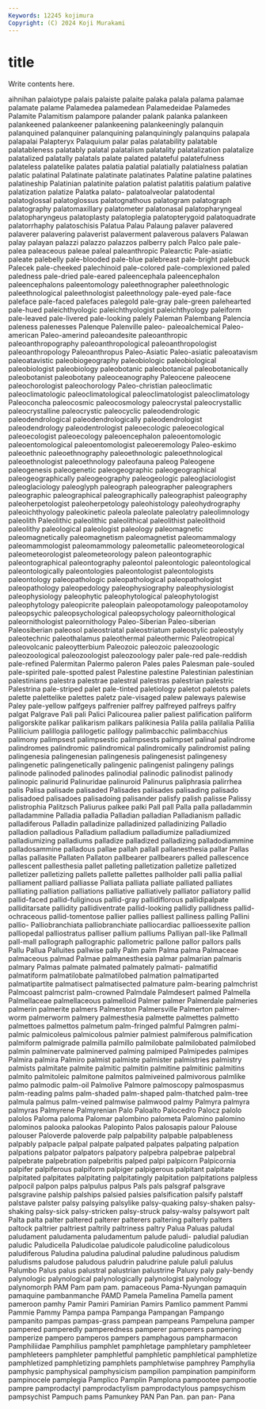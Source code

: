 ```yaml
---
Keywords: 12245 kojimura
Copyright: (C) 2024 Koji Murakami
---
```


# title

Write contents here.



aihnihan palaiotype palais
palaiste palaite palaka palala palama palamae palamate palame Palamedea palamedean
Palamedeidae Palamedes Palamite Palamitism palampore palander palank palanka palankeen palankeened
palankeener palankeening palankeeningly palanquin palanquined palanquiner palanquining palanquiningly palanquins palapala
palapalai Palapteryx Palaquium palar palas palatability palatable palatableness palatably palatal
palatalism palatality palatalization palatalize palatalized palatally palatals palate palated palateful
palatefulness palateless palatelike palates palatia palatial palatially palatialness palatian palatic
palatinal Palatinate palatinate palatinates Palatine palatine palatines palatineship Palatinian palatinite
palation palatist palatitis palatium palative palatization palatize Palatka palato- palatoalveolar
palatodental palatoglossal palatoglossus palatognathous palatogram palatograph palatography palatomaxillary palatometer palatonasal
palatopharyngeal palatopharyngeus palatoplasty palatoplegia palatopterygoid palatoquadrate palatorrhaphy palatoschisis Palatua Palau
Palaung palaver palavered palaverer palavering palaverist palaverment palaverous palavers Palawan
palay palayan palazzi palazzo palazzos palberry palch Palco pale pale-
palea paleaceous paleae paleal paleanthropic Palearctic Pale-asiatic paleate palebelly pale-blooded
pale-blue palebreast pale-bright palebuck Palecek pale-cheeked palechinoid pale-colored pale-complexioned paled
paledness pale-dried pale-eared paleencephala paleencephalon paleencephalons paleentomology paleethnographer paleethnologic paleethnological
paleethnologist paleethnology pale-eyed pale-face paleface pale-faced palefaces palegold pale-gray pale-green
palehearted pale-hued paleichthyologic paleichthyologist paleichthyology paleiform pale-leaved pale-livered pale-looking palely
Paleman Palembang Palencia paleness palenesses Palenque Palenville paleo- paleoalchemical Paleo-american
Paleo-amerind paleoandesite paleoanthropic paleoanthropography paleoanthropological paleoanthropologist paleoanthropology Paleoanthropus Paleo-Asiatic Paleo-asiatic
paleoatavism paleoatavistic paleobiogeography paleobiologic paleobiological paleobiologist paleobiology paleobotanic paleobotanical paleobotanically
paleobotanist paleobotany paleoceanography Paleocene paleocene paleochorologist paleochorology Paleo-christian paleoclimatic paleoclimatologic
paleoclimatological paleoclimatologist paleoclimatology Paleoconcha paleocosmic paleocosmology paleocrystal paleocrystallic paleocrystalline paleocrystic
paleocyclic paleodendrologic paleodendrological paleodendrologically paleodendrologist paleodendrology paleodentrologist paleoecologic paleoecological paleoecologist
paleoecology paleoencephalon paleoentomologic paleoentomological paleoentomologist paleoeremology Paleo-eskimo paleoethnic paleoethnography paleoethnologic
paleoethnological paleoethnologist paleoethnology paleofauna paleog Paleogene paleogenesis paleogenetic paleogeographic paleogeographical
paleogeographically paleogeography paleogeologic paleoglaciologist paleoglaciology paleoglyph paleograph paleographer paleographers paleographic
paleographical paleographically paleographist paleography paleoherpetologist paleoherpetology paleohistology paleohydrography paleoichthyology paleokinetic
paleola paleolate paleolatry paleolimnology paleolith Paleolithic paleolithic paleolithical paleolithist paleolithoid
paleolithy paleological paleologist paleology paleomagnetic paleomagnetically paleomagnetism paleomagnetist paleomammalogy paleomammologist
paleomammology paleometallic paleometeorological paleometeorologist paleometeorology paleon paleontographic paleontographical paleontography paleontol
paleontologic paleontological paleontologically paleontologies paleontologist paleontologists paleontology paleopathologic paleopathological paleopathologist
paleopathology paleopedology paleophysiography paleophysiologist paleophysiology paleophytic paleophytological paleophytologist paleophytology paleopicrite
paleoplain paleopotamology paleopotamoloy paleopsychic paleopsychological paleopsychology paleornithological paleornithologist paleornithology Paleo-Siberian
Paleo-siberian Paleosiberian paleosol paleostriatal paleostriatum paleostylic paleostyly paleotechnic paleothalamus paleothermal
paleothermic Paleotropical paleovolcanic paleoytterbium Paleozoic paleozoic paleozoologic paleozoological paleozoologist paleozoology
paler pale-red pale-reddish pale-refined Palermitan Palermo paleron Pales pales Palesman
pale-souled pale-spirited pale-spotted palest Palestine palestine Palestinian palestinian palestinians palestra
palestrae palestral palestras palestrian palestric Palestrina pale-striped palet pale-tinted paletiology
paletot paletots palets palette palettelike palettes paletz pale-visaged palew paleways
palewise Paley pale-yellow palfgeys palfrenier palfrey palfreyed palfreys palfry palgat
Palgrave Pali pali Palici Palicourea palier paliest palification paliform paligorskite
palikar palikarism palikars palikinesia Palila palila palilalia Palilia Palilicium palillogia
palilogetic palilogy palimbacchic palimbacchius palimony palimpsest palimpsestic palimpsests palimpset palinal
palindrome palindromes palindromic palindromical palindromically palindromist paling palingenesia palingenesian palingenesis
palingenesist palingenesy palingenetic palingenetically palingenic palingenist palingeny palings palinode palinoded
palinodes palinodial palinodic palinodist palinody palinopic palinurid Palinuridae palinuroid Palinurus
paliphrasia palirrhea palis Palisa palisade palisaded Palisades palisades palisading palisado
palisadoed palisadoes palisadoing palisander palisfy palish palisse Palissy palistrophia Palitzsch
Paliurus palkee palki Pall pall Palla palla palladammin palladammine Palladia
palladia Palladian palladian Palladianism palladic palladiferous Palladin palladinize palladinized palladinizing
Palladio palladion palladious Palladium palladium palladiumize palladiumized palladiumizing palladiums palladize
palladized palladizing palladodiammine palladosammine palladous pallae pallah pallall pallanesthesia pallar
Pallas pallas pallasite Pallaten Pallaton pallbearer pallbearers palled pallescence pallescent
pallesthesia pallet palleting palletization palletize palletized palletizer palletizing pallets pallette
pallettes pallholder palli pallia pallial palliament palliard palliasse Palliata palliata
palliate palliated palliates palliating palliation palliations palliative palliatively palliator palliatory
pallid pallid-faced pallid-fuliginous pallid-gray pallidiflorous pallidipalpate palliditarsate pallidity pallidiventrate pallid-looking
pallidly pallidness pallid-ochraceous pallid-tomentose pallier pallies palliest palliness palling Pallini
pallio- Palliobranchiata palliobranchiate palliocardiac pallioessexite pallion palliopedal palliostratus palliser pallium
palliums Palliyan pall-like Pallmall pall-mall pallograph pallographic pallometric pallone pallor
pallors palls Pallu Pallua Palluites pallwise pally Palm palm Palma
palma Palmaceae palmaceous palmad Palmae palmanesthesia palmar palmarian palmaris palmary
Palmas palmate palmated palmately palmati- palmatifid palmatiform palmatilobate palmatilobed palmation
palmatiparted palmatipartite palmatisect palmatisected palmature palm-bearing palmchrist Palmcoast palmcrist palm-crowned
Palmdale Palmdesert palmed Palmella Palmellaceae palmellaceous palmelloid Palmer palmer Palmerdale
palmeries palmerin palmerite palmers Palmerston Palmersville Palmerton palmer-worm palmerworm palmery
palmesthesia palmette palmettes palmetto palmettoes palmettos palmetum palm-fringed palmful Palmgren
palmi- palmic palmicoleus palmicolous palmier palmiest palmiferous palmification palmiform palmigrade
palmilla palmillo palmilobate palmilobated palmilobed palmin palminervate palminerved palming palmiped
Palmipedes palmipes Palmira palmira Palmiro palmist palmiste palmister palmistries palmistry
palmists palmitate palmite palmitic palmitin palmitine palmitinic palmitins palmito palmitoleic
palmitone palmitos palmiveined palmivorous palmlike palmo palmodic palm-oil Palmolive Palmore
palmoscopy palmospasmus palm-reading palms palm-shaded palm-shaped palm-thatched palm-tree palmula palmus
palm-veined palmwise palmwood palmy Palmyra palmyra palmyras Palmyrene Palmyrenian Palo
Paloalto Palocedro Palocz palolo palolos Paloma paloma Palomar palombino palometa
Palomino palomino palominos palooka palookas Palopinto Palos palosapis palour Palouse
palouser Paloverde paloverde palp palpability palpable palpableness palpably palpacle palpal
palpate palpated palpates palpating palpation palpations palpator palpators palpatory palpebra
palpebrae palpebral palpebrate palpebration palpebritis palped palpi palpicorn Palpicornia palpifer
palpiferous palpiform palpiger palpigerous palpitant palpitate palpitated palpitates palpitating palpitatingly
palpitation palpitations palpless palpocil palpon palps palpulus palpus Pals pals
palsgraf palsgrave palsgravine palship palships palsied palsies palsification palsify palstaff
palstave palster palsy palsying palsylike palsy-quaking palsy-shaken palsy-shaking palsy-sick palsy-stricken
palsy-struck palsy-walsy palsywort palt Palta palta palter paltered palterer palterers
paltering palterly palters paltock paltrier paltriest paltrily paltriness paltry Palua
Paluas paludal paludament paludamenta paludamentum palude paludi- paludial paludian paludic
Paludicella Paludicolae paludicole paludicoline paludicolous paludiferous Paludina paludina paludinal paludine
paludinous paludism paludisms paludose paludous paludrin paludrine palule paluli palulus
Palumbo Palus palus palustral palustrian palustrine Paluxy paly paly-bendy palynologic
palynological palynologically palynologist palynology palynomorph PAM Pam pam pam. pamaceous
Pama-Nyungan pamaquin pamaquine pambanmanche PAMD Pamela Pamelina Pamella pament pameroon
pamhy Pamir Pamiri Pamirian Pamirs Pamlico pamment Pammi Pammie Pammy
Pampa pampa Pampanga Pampangan Pampango pampanito pampas pampas-grass pampean pampeans
Pampeluna pamper pampered pamperedly pamperedness pamperer pamperers pampering pamperize pampero
pamperos pampers pamphagous pampharmacon Pamphiliidae Pamphilius pamphlet pamphletage pamphletary pamphleteer
pamphleteers pamphleter pamphletful pamphletic pamphletical pamphletize pamphletized pamphletizing pamphlets pamphletwise
pamphrey Pamphylia pamphysic pamphysical pamphysicism pampilion pampination pampiniform pampinocele pamplegia
Pamplico Pamplin Pamplona pampootee pampootie pampre pamprodactyl pamprodactylism pamprodactylous pampsychism
pampsychist Pampuch pams Pamunkey PAN Pan Pan. pan pan- Pana
